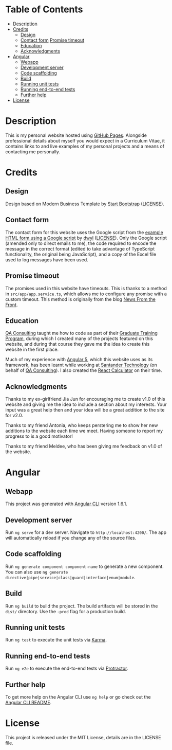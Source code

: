 # Table of Contents

- [Description](#description)
- [Credits](#credits)
  - [Design](#design)
  - [Contact form](#contact-form)
    [Promise timeout](#promise-timeout)
  - [Education](#education)
  - [Acknowledgments](#acknowledgments)
- [Angular](#angular)
  - [Webapp](#webapp)
  - [Development server](#development-server)
  - [Code scaffolding](#code-scaffolding)
  - [Build](#build)
  - [Running unit tests](#running-unit-tests)
  - [Running end-to-end tests](#running-end-to-end-tests)
  - [Further help](#further-help)
- [License](#licence)

# Description

This is my personal website hosted using [GitHub Pages](https://pages.github.com/). Alongside professional details about myself you would expect in a Curriculum Vitae, it contains links to and live examples of my personal projects and a means of contacting me personally.

# Credits

## Design

Design based on Modern Business Template by [Start Bootstrap](https://startbootstrap.com/) ([LICENSE](https://github.com/BlackrockDigital/startbootstrap/blob/master/LICENSE)).

## Contact form

The contact form for this website uses the Google script from the [example HTML form using a Google script](https://github.com/dwyl/html-form-send-email-via-google-script-without-server) by [dwyl](https://dwyl.com/) ([LICENSE](https://github.com/dwyl/html-form-send-email-via-google-script-without-server/blob/master/LICENSE)). Only the Google script (amended only to direct emails to me), the code required to encode the message in the correct format (edited to take advantage of TypeScript functionality, the original being JavaScript), and a copy of the Excel file used to log messages have been used.

## Promise timeout

The promises used in this website have timeouts. This is thanks to a method in `src/app/app.service.ts`, which allows me to configure any promise with a custom timeout. This method is originally from the blog [News From the Front](https://italonascimento.github.io/).

## Education

[QA Consulting](https://www.qa.com/) taught me how to code as part of their [Graduate Training Program](https://consulting.qa.com/graduate-programme), during which I created many of the projects featured on this website, and during that course they gave me the idea to create this website in the first place.

Much of my experience with [Angular 5](#angular), which this website uses as its framework, has been learnt while working at [Santander Technology](http://www.santandertechnology.co.uk/) (on behalf of [QA Consulting](https://www.qa.com/)). I also created the [React Calculator](https://github.com/AlexMacLeod23/React-Calculator) on their time.

## Acknowledgments

Thanks to my ex-girlfriend Jia Jun for encouraging me to create v1.0 of this website and giving me the idea to include a section about my interests. Your input was a great help then and your idea will be a great addition to the site for v2.0.

Thanks to my friend Antonia, who keeps perstering me to show her new additions to the website each time we meet. Having someone to report my progress to is a good motivator!

Thanks to my friend Meldee, who has been giving me feedback on v1.0 of the website.

# Angular

## Webapp

This project was generated with [Angular CLI](https://github.com/angular/angular-cli) version 1.6.1.

## Development server

Run `ng serve` for a dev server. Navigate to `http://localhost:4200/`. The app will automatically reload if you change any of the source files.

## Code scaffolding

Run `ng generate component component-name` to generate a new component. You can also use `ng generate directive|pipe|service|class|guard|interface|enum|module`.

## Build

Run `ng build` to build the project. The build artifacts will be stored in the `dist/` directory. Use the `-prod` flag for a production build.

## Running unit tests

Run `ng test` to execute the unit tests via [Karma](https://karma-runner.github.io).

## Running end-to-end tests

Run `ng e2e` to execute the end-to-end tests via [Protractor](http://www.protractortest.org/).

## Further help

To get more help on the Angular CLI use `ng help` or go check out the [Angular CLI README](https://github.com/angular/angular-cli/blob/master/README.md).

# License

This project is released under the MIT License, details are in the LICENSE file.